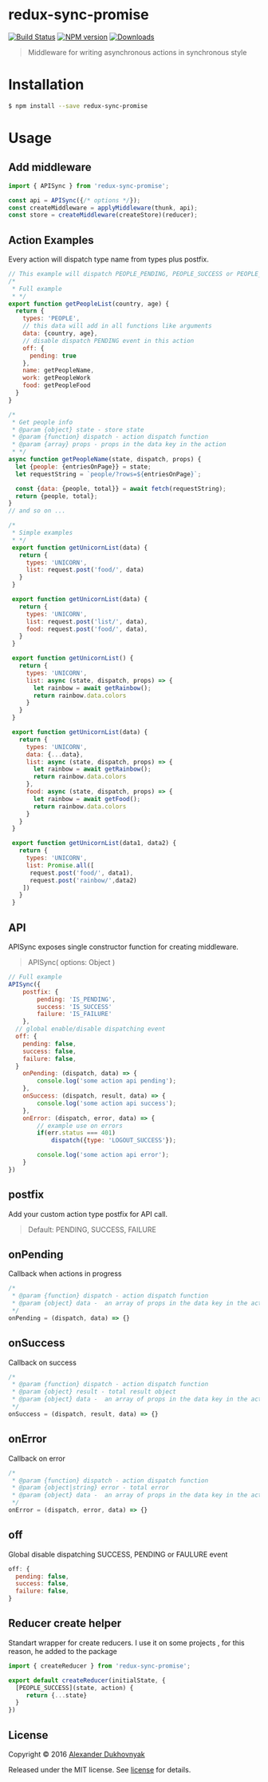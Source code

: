# redux-sync-promise

[![Build Status](https://travis-ci.org/shanhaichik/redux-sync-promise.svg?branch=master)](https://travis-ci.org/shanhaichik/redux-sync-promise)
[![NPM version](http://img.shields.io/npm/v/redux-sync-promise.svg)](https://npmjs.org/package/redux-sync-promise) [![Downloads](http://img.shields.io/npm/dm/redux-sync-promise.svg)](https://npmjs.org/package/redux-sync-promise)

> Middleware for writing asynchronous actions in synchronous style

# Installation

```sh
$ npm install --save redux-sync-promise
```

# Usage
## Add middleware
```javascript
import { APISync } from 'redux-sync-promise';

const api = APISync({/* options */});
const createMiddleware = applyMiddleware(thunk, api);
const store = createMiddleware(createStore)(reducer);
```
## Action Examples
Every action will dispatch type name from types plus postfix.
```javascript
// This example will dispatch PEOPLE_PENDING, PEOPLE_SUCCESS or PEOPLE_FAILURE
/*
 * Full example
 * */
export function getPeopleList(country, age) {
  return {
    types: 'PEOPLE',
    // this data will add in all functions like arguments
    data: {country, age},
    // disable dispatch PENDING event in this action
    off: {
      pending: true
    },
    name: getPeopleName,
    work: getPeopleWork
    food: getPeopleFood
  }
}

/*
 * Get people info
 * @param {object} state - store state
 * @param {function} dispatch - action dispatch function
 * @param {array} props - props in the data key in the action
 * */
async function getPeopleName(state, dispatch, props) {
  let {people: {entriesOnPage}} = state;
  let requestString = `people/?rows=${entriesOnPage}`;

  const {data: {people, total}} = await fetch(requestString);
  return {people, total};
}
// and so on ...

/*
 * Simple examples
 * */
 export function getUnicornList(data) {
   return {
     types: 'UNICORN',
     list: request.post('food/', data)
   }
 }

 export function getUnicornList(data) {
   return {
     types: 'UNICORN',
     list: request.post('list/', data),
     food: request.post('food/', data),
   }
 }

 export function getUnicornList() {
   return {
     types: 'UNICORN',
     list: async (state, dispatch, props) => {
       let rainbow = await getRainbow();
       return rainbow.data.colors
     }
   }
 }

 export function getUnicornList(data) {
   return {
     types: 'UNICORN',
     data: {...data},
     list: async (state, dispatch, props) => {
       let rainbow = await getRainbow();
       return rainbow.data.colors
     },
     food: async (state, dispatch, props) => {
       let rainbow = await getFood();
       return rainbow.data.colors
     }
   }
 }

 export function getUnicornList(data1, data2) {
   return {
     types: 'UNICORN',
     list: Promise.all([
      request.post('food/', data1),
      request.post('rainbow/',data2)
    ])
   }
 }

```


## API
APISync exposes single constructor function for creating middleware.
> APISync( options: Object )

```javascript
// Full example
APISync({
	postfix: {
		pending: 'IS_PENDING',
		success: 'IS_SUCCESS'
		failure: 'IS_FAILURE'
	},
  // global enable/disable dispatching event
  off: {
    pending: false,
    success: false,
    failure: false,
  }
	onPending: (dispatch, data) => {
		console.log('some action api pending');
	},
	onSuccess: (dispatch, result, data) => {
		console.log('some action api success');
	},
	onError: (dispatch, error, data) => {
		// example use on errors
		if(err.status === 401)
	        dispatch({type: 'LOGOUT_SUCCESS'});

		console.log('some action api error');
	}
})
```
## postfix
Add your custom action type postfix for API call.
> Default: PENDING, SUCCESS, FAILURE

## onPending
Callback when actions in progress
```javascript
/*
 * @param {function} dispatch - action dispatch function
 * @param {object} data -  an array of props in the data key in the action
 */
onPending = (dispatch, data) => {}
```

## onSuccess
Callback on success
```javascript
/*
 * @param {function} dispatch - action dispatch function
 * @param {object} result - total result object
 * @param {object} data -  an array of props in the data key in the action
 */
onSuccess = (dispatch, result, data) => {}
```

## onError
Callback on error
```javascript
/*
 * @param {function} dispatch - action dispatch function
 * @param {object|string} error - total error
 * @param {object} data -  an array of props in the data key in the action
 */
onError = (dispatch, error, data) => {}
```

## off
Global disable dispatching SUCCESS, PENDING or FAULURE event
```javascript
off: {
  pending: false,
  success: false,
  failure: false,
}
```

## Reducer create helper
Standart wrapper for create reducers.
I use it on some projects , for this reason, he added to the package

```javascript
import { createReducer } from 'redux-sync-promise';

export default createReducer(initialState, {
  [PEOPLE_SUCCESS](state, action) {
     return {...state}
  }
})
```


## License

Copyright © 2016 [Alexander Dukhovnyak](https://github.com/shanhaichik)

Released under the MIT license. See [license](license) for details.
